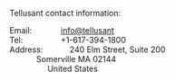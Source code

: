 Tellusant contact information:  

Email:&nbsp;&nbsp;&nbsp;&nbsp;&nbsp;&nbsp;&nbsp;&nbsp;&nbsp;&nbsp;&nbsp;&nbsp; [info@tellusant](info@tellusant)  
Tel:&nbsp;&nbsp;&nbsp;&nbsp;&nbsp;&nbsp;&nbsp;&nbsp;&nbsp;&nbsp;&nbsp;&nbsp;&nbsp;&nbsp;&nbsp;&nbsp;  +1-617-394-1800  
Address:&nbsp;&nbsp;&nbsp;&nbsp;&nbsp;&nbsp;&nbsp;&nbsp;&nbsp;&nbsp;&nbsp;  240 Elm Street, Suite 200  
&nbsp;&nbsp;&nbsp;&nbsp;&nbsp;&nbsp;&nbsp;&nbsp;&nbsp;&nbsp;&nbsp;  Somerville MA 02144  
&nbsp;&nbsp;&nbsp;&nbsp;&nbsp;&nbsp;&nbsp;&nbsp;&nbsp;&nbsp;&nbsp;&nbsp;&nbsp;&nbsp;&nbsp;&nbsp;  United States
